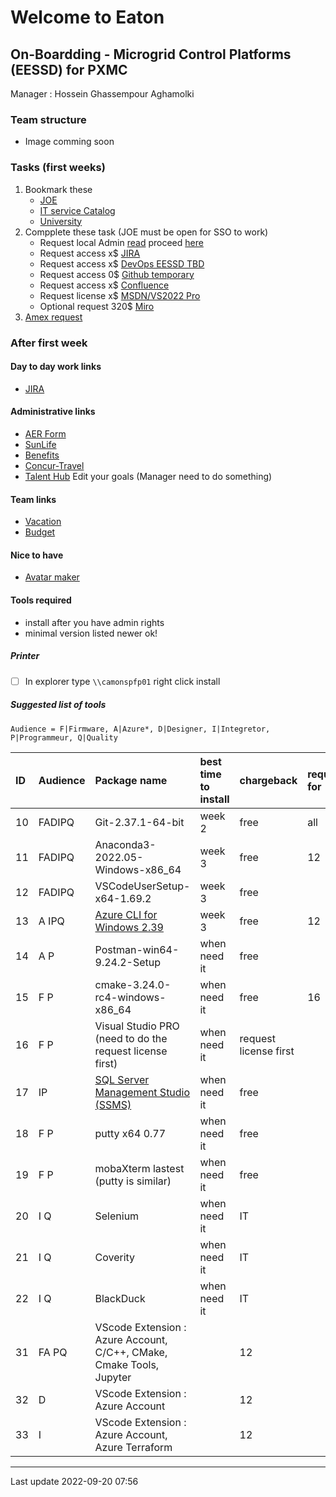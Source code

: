 # Welcome to Eaton

## On-Boardding - Microgrid Control Platforms (EESSD) for PXMC

  Manager : Hossein Ghassempour Aghamolki

### Team structure

  - Image comming soon

### Tasks (first weeks)

 1. Bookmark these
    - [JOE](http://portal.etn.com/intranet/faces/oracle/webcenter/portalapp/pages/eatontoday.jspx)
    - [IT service Catalog](http://itsc7.tcc.etn.com/ServiceCatalog/navigation.do?go=myrequests)
    - [University](https://eatonuniversity.sumtotal.host/rcore/c/dash/MLAD/ENG?isDeepLink=1)
 2. Compplete these task (JOE must be open for SSO to work)
    - Request local Admin [read](https://confluence-prod.tcc.etn.com/pages/viewpage.action?pageId=206014628) proceed [here](http://eiam.tcc.etn.com/identity/?_adf.ctrl-state=gfu6snh9m_1&_afrLoop=6357781218272717)
    - Request access x$ [JIRA](http://itsc7.tcc.etn.com/ServiceCatalog/navigation.do?go=submission&dashboard=tl%3A2%7Cmc%3A1%7Cc%3A75%7Ct%3A0)
    - Request access x$ [DevOps EESSD TBD](./)
    - Request access 0$ [Github temporary](https://github.com/etn-electrical/PXMCEA-Utils/)
    - Request access x$ [Confluence](http://itsc7.tcc.etn.com/ServiceCatalog/navigation.do?go=submission&dashboard=tl%3A2%7Cmc%3A1%7Cc%3A75%7Ct%3A3)
    - Request license x$ [MSDN/VS2022 Pro](http://itsc7.tcc.etn.com/ServiceCatalog/navigation.do?go=sd&entry=000000000075952)
    - Optional request 320$ [Miro](http://itsc7.tcc.etn.com/ServiceCatalog/navigation.do?go=sd&entry=000000000082951)
 3. [Amex request](https://eaton.columncloud.com/arsys/forms/etnprdap2/COL:CORE:User_Portal_Finance/UI_View/)

### After first week

#### Day to day work links
 - [JIRA](https://jira-prod.tcc.etn.com/secure/RapidBoard.jspa?rapidView=2668&projectKey=MGCP&selectedIssue=MGCP-298)
  
#### Administrative links 
 - [AER Form](http://itsc7.tcc.etn.com/ServiceCatalog/navigation.do?go=sd&entry=000000000129970)
 - [SunLife](https://www.sunnet.sunlife.com/signin/mysunlife/home.wca)
 - [Benefits](https://ebc.hroffice.com/)
 - [Concur-Travel](https://www.concursolutions.com/home.asp)
 - [Talent Hub](https://eid.eaton.com/app/etn_sapias_1/exk1l15lrs9uYYf2Z4x7/sso/saml) Edit your goals (Manager need to do something)

#### Team links
 - [Vacation](https://confluence-prod.tcc.etn.com/pages/viewpage.action?spaceKey=MGC&title=Vacation+Calendar)
 - [Budget](https://eaton.sharepoint.com/sites/MicrogridPlatformsInternal/Lists/Budget%20Tracker/AllItems.aspx)
 
#### Nice to have
 - [Avatar maker](https://avatarmaker.com/)

#### Tools required 
 - install after you have admin rights 
 - minimal version listed newer ok!

##### Printer
 - [ ] In explorer type `\\camonspfp01` right click install

##### Suggested list of tools

`Audience = F|Firmware, A|Azure*, D|Designer, I|Integretor, P|Programmeur, Q|Quality`

ID | Audience | Package name | best time to install | chargeback | required for
:--- | :----- | :-------- | :---- | :---- | :----
10 | FADIPQ | Git-2.37.1-64-bit | week 2 | free | all
11 | FADIPQ | Anaconda3-2022.05-Windows-x86_64 | week 3 | free | 12
12 | FADIPQ | VSCodeUserSetup-x64-1.69.2 | week 3 | free | 
13 |  A IPQ | [Azure CLI for Windows 2.39](https://aka.ms/installazurecliwindows) | week 3 | free | 12
14 |  A  P  | Postman-win64-9.24.2-Setup | when need it | free |
15 | F   P  | cmake-3.24.0-rc4-windows-x86_64 | when need it | free  | 16
16 | F   P  | Visual Studio PRO (need to do the request license first) | when need it | request license first | 
17 |    IP  | [SQL Server Management Studio (SSMS)](https://aka.ms/ssmsfullsetup) | when need it | free |
18 | F   P  | putty x64 0.77 | when need it | free |
19 | F   P  | mobaXterm lastest (putty is similar) | when need it | free |
20 |    I Q | Selenium | when need it | IT | 
21 |    I Q | Coverity | when need it | IT | 
22 |    I Q | BlackDuck | when need it | IT | 
31 | FA  PQ |   VScode Extension : Azure Account, C/C++, CMake, Cmake Tools, Jupyter | | 12
32 |   D    |   VScode Extension : Azure Account | | 12
33 |    I   |   VScode Extension : Azure Account, Azure Terraform | | 12

---
Last update 2022-09-20 07:56
